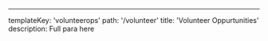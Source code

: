 ---
templateKey: 'volunteerops'
path: '/volunteer'
title: 'Volunteer Oppurtunities'
description: Full para here